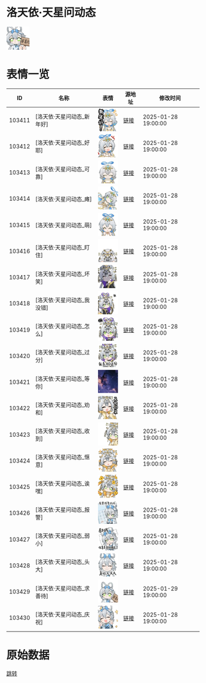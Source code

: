 # 洛天依·天星问动态

<img src="./cover.png" height="60" alt="cover" />

# 表情一览

|ID|名称|表情|源地址|修改时间|
|----|----|----|----|----|
|103411|[洛天依·天星问动态_新年好]|<img src="./pic/103411_%5B洛天依·天星问动态_新年好%5D.gif" height="60" alt="新年好"/>|[链接](https://i0.hdslb.com/bfs/garb/2026f0c998f905fe1255ac7ebe1bc4a09691177f.gif)|2025-01-28 19:00:00|
|103412|[洛天依·天星问动态_好耶]|<img src="./pic/103412_%5B洛天依·天星问动态_好耶%5D.gif" height="60" alt="好耶"/>|[链接](https://i0.hdslb.com/bfs/garb/b919fc4b96651b8c8a64b97d22d6825462f5b75d.gif)|2025-01-28 19:00:00|
|103413|[洛天依·天星问动态_可靠]|<img src="./pic/103413_%5B洛天依·天星问动态_可靠%5D.gif" height="60" alt="可靠"/>|[链接](https://i0.hdslb.com/bfs/garb/0873eb8b9f1b5498551b46884913ec9d67eda283.gif)|2025-01-28 19:00:00|
|103414|[洛天依·天星问动态_瘫]|<img src="./pic/103414_%5B洛天依·天星问动态_瘫%5D.gif" height="60" alt="瘫"/>|[链接](https://i0.hdslb.com/bfs/garb/3fe8f443ebf26b48925b66a8894dd245cb00a957.gif)|2025-01-28 19:00:00|
|103415|[洛天依·天星问动态_萌]|<img src="./pic/103415_%5B洛天依·天星问动态_萌%5D.gif" height="60" alt="萌"/>|[链接](https://i0.hdslb.com/bfs/garb/3ed01457a5a2c7c2ec304a1aa0565033f4b7fde4.gif)|2025-01-28 19:00:00|
|103416|[洛天依·天星问动态_盯住]|<img src="./pic/103416_%5B洛天依·天星问动态_盯住%5D.gif" height="60" alt="盯住"/>|[链接](https://i0.hdslb.com/bfs/garb/66485a8f8e986635c034872ca0dc1edb376d7360.gif)|2025-01-28 19:00:00|
|103417|[洛天依·天星问动态_坏笑]|<img src="./pic/103417_%5B洛天依·天星问动态_坏笑%5D.gif" height="60" alt="坏笑"/>|[链接](https://i0.hdslb.com/bfs/garb/8c38f7de8c5ba6f422a8ca7d12d4df0c9d219e45.gif)|2025-01-28 19:00:00|
|103418|[洛天依·天星问动态_我没错]|<img src="./pic/103418_%5B洛天依·天星问动态_我没错%5D.gif" height="60" alt="我没错"/>|[链接](https://i0.hdslb.com/bfs/garb/493ddda3007ad35344e0de34008c27edd1a0c81d.gif)|2025-01-28 19:00:00|
|103419|[洛天依·天星问动态_怎么]|<img src="./pic/103419_%5B洛天依·天星问动态_怎么%5D.gif" height="60" alt="怎么"/>|[链接](https://i0.hdslb.com/bfs/garb/1508d382123988135a9ccc4766070b220b471eb2.gif)|2025-01-28 19:00:00|
|103420|[洛天依·天星问动态_过分]|<img src="./pic/103420_%5B洛天依·天星问动态_过分%5D.gif" height="60" alt="过分"/>|[链接](https://i0.hdslb.com/bfs/garb/55a95bf7e56eb74fb2937c9a05aa41865bb2a643.gif)|2025-01-28 19:00:00|
|103421|[洛天依·天星问动态_等你]|<img src="./pic/103421_%5B洛天依·天星问动态_等你%5D.gif" height="60" alt="等你"/>|[链接](https://i0.hdslb.com/bfs/garb/a59725ab15c10a8219166133b41743cca2ea5a90.gif)|2025-01-28 19:00:00|
|103422|[洛天依·天星问动态_劝和]|<img src="./pic/103422_%5B洛天依·天星问动态_劝和%5D.gif" height="60" alt="劝和"/>|[链接](https://i0.hdslb.com/bfs/garb/f1e09c8d82fa0fdc2afd8bbd6e40843134362d15.gif)|2025-01-28 19:00:00|
|103423|[洛天依·天星问动态_收到]|<img src="./pic/103423_%5B洛天依·天星问动态_收到%5D.gif" height="60" alt="收到"/>|[链接](https://i0.hdslb.com/bfs/garb/ac174add72d5047fe2cc17c64e17b43a1249847a.gif)|2025-01-28 19:00:00|
|103424|[洛天依·天星问动态_惬意]|<img src="./pic/103424_%5B洛天依·天星问动态_惬意%5D.gif" height="60" alt="惬意"/>|[链接](https://i0.hdslb.com/bfs/garb/75743a182d02a34db96cb18d909285bf22e1236e.gif)|2025-01-28 19:00:00|
|103425|[洛天依·天星问动态_诶嘿]|<img src="./pic/103425_%5B洛天依·天星问动态_诶嘿%5D.gif" height="60" alt="诶嘿"/>|[链接](https://i0.hdslb.com/bfs/garb/f5e10db85d09aaafec58ffe8f2710ff19828538c.gif)|2025-01-28 19:00:00|
|103426|[洛天依·天星问动态_报警]|<img src="./pic/103426_%5B洛天依·天星问动态_报警%5D.gif" height="60" alt="报警"/>|[链接](https://i0.hdslb.com/bfs/garb/b94d2bfb58d8adf9413cb817681d80cdc4fc2644.gif)|2025-01-28 19:00:00|
|103427|[洛天依·天星问动态_弱小]|<img src="./pic/103427_%5B洛天依·天星问动态_弱小%5D.gif" height="60" alt="弱小"/>|[链接](https://i0.hdslb.com/bfs/garb/859fe0361a1f2efb18cee9175de8fa38594f45c6.gif)|2025-01-28 19:00:00|
|103428|[洛天依·天星问动态_头大]|<img src="./pic/103428_%5B洛天依·天星问动态_头大%5D.gif" height="60" alt="头大"/>|[链接](https://i0.hdslb.com/bfs/garb/4f7ef9c4f1c5de69da0bf7724dad61b70e9767b8.gif)|2025-01-28 19:00:00|
|103429|[洛天依·天星问动态_求善待]|<img src="./pic/103429_%5B洛天依·天星问动态_求善待%5D.gif" height="60" alt="求善待"/>|[链接](https://i0.hdslb.com/bfs/garb/141ee55afb72f66c97dab25514190936c5c96c36.gif)|2025-01-29 19:00:00|
|103430|[洛天依·天星问动态_庆祝]|<img src="./pic/103430_%5B洛天依·天星问动态_庆祝%5D.gif" height="60" alt="庆祝"/>|[链接](https://i0.hdslb.com/bfs/garb/7a11d6da3fecf7303a914b3d044ef29312c1efb3.gif)|2025-01-28 19:00:00|

# 原始数据

[跳转](./raw.json)

